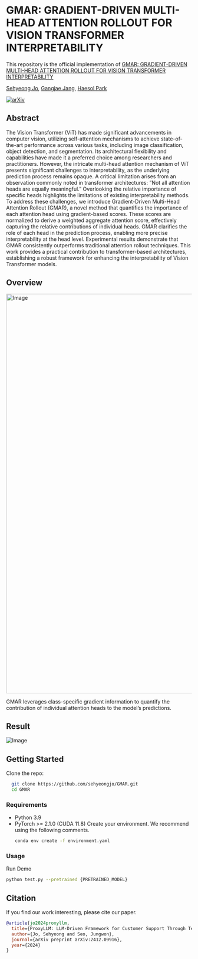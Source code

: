 # GMAR: GRADIENT-DRIVEN MULTI-HEAD ATTENTION ROLLOUT FOR VISION TRANSFORMER INTERPRETABILITY

This repository is the official implementation of [GMAR: GRADIENT-DRIVEN MULTI-HEAD ATTENTION ROLLOUT FOR VISION TRANSFORMER INTERPRETABILITY](https://arxiv.org/abs/2504.19414)

[Sehyeong Jo](https://sehyeongjo.github.io/), [Gangjae Jang](https://github.com/sehyeongjo/GMAR), [Haesol Park](https://scholar.google.com/citations?user=UG-9gMYAAAAJ&hl=en)

[![arXiv](https://img.shields.io/badge/arXiv-2504.19414-b31b1b.svg)](https://arxiv.org/abs/2504.19414)

## Abstract

The Vision Transformer (ViT) has made significant advancements in computer vision, utilizing self-attention mechanisms to achieve state-of-the-art performance across various tasks, including image classification, object detection, and segmentation. Its architectural flexibility and capabilities have made it a preferred choice among researchers and practitioners. However, the intricate multi-head attention mechanism of ViT presents significant challenges to interpretability, as the underlying prediction process remains opaque. A critical limitation arises from an observation commonly noted in transformer architectures: ”Not all attention heads are equally meaningful.” Overlooking the relative importance of specific heads highlights the limitations of existing interpretability methods. To address these challenges, we introduce Gradient-Driven Multi-Head Attention Rollout (GMAR), a novel method that quantifies the importance of each attention head using gradient-based scores. These scores are normalized to derive a weighted aggregate attention score, effectively capturing the relative contributions of individual heads. GMAR clarifies the role of each head in the prediction process, enabling more precise interpretability at the head level. Experimental results demonstrate that GMAR consistently outperforms traditional attention rollout techniques. This work provides a practical contribution to transformer-based architectures, establishing a robust framework for enhancing the interpretability of Vision Transformer models.

## Overview

<img width="1083" alt="Image" src="https://github.com/user-attachments/assets/1b027c9c-4639-4759-8a50-86b13f94dc44" />

<br>

GMAR leverages class-specific gradient information to quantify the contribution of individual attention heads to the model’s predictions.

## Result

![Image](https://github.com/user-attachments/assets/94f758b7-3108-40ab-90b6-2c7306bc44fc)

## Getting Started

Clone the repo:

```bash
  git clone https://github.com/sehyeongjo/GMAR.git
  cd GMAR
```

### Requirements

- Python 3.9
- PyTorch >= 2.1.0 (CUDA 11.8)
  Create your environment. We recommend using the following comments.
  ```bash
  conda env create -f environment.yaml
  ```

### Usage

Run Demo

```bash
python test.py --pretrained {PRETRAINED_MODEL}
```

## Citation

If you find our work interesting, please cite our paper.

```bibtex
@article{jo2024proxyllm,
  title={ProxyLLM: LLM-Driven Framework for Customer Support Through Text-Style Transfer},
  author={Jo, Sehyeong and Seo, Jungwon},
  journal={arXiv preprint arXiv:2412.09916},
  year={2024}
}
```
